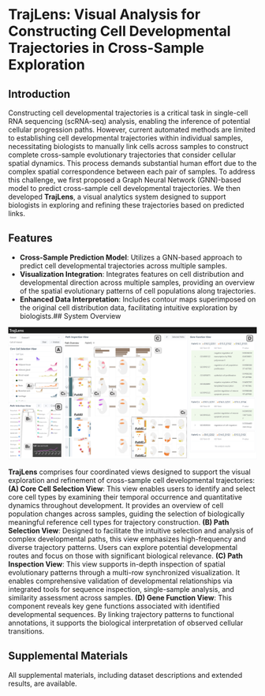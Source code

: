 # TrajLens: Visual Analysis for Constructing Cell Developmental Trajectories in Cross-Sample Exploration

## Introduction

Constructing cell developmental trajectories is a critical task in single-cell RNA sequencing (scRNA-seq) analysis, enabling the inference of potential cellular progression paths. However, current automated methods are limited to establishing cell developmental trajectories within individual samples, necessitating biologists to manually link cells across samples to construct complete cross-sample evolutionary trajectories that consider cellular spatial dynamics. This process demands substantial human effort due to the complex spatial correspondence between each pair of samples.
To address this challenge, we first proposed a Graph Neural Network (GNN)-based model to predict cross-sample cell developmental trajectories. We then developed **TrajLens**, a visual analytics system designed to support biologists in exploring and refining these trajectories based on predicted links.

## Features

- **Cross-Sample Prediction Model**: Utilizes a GNN-based approach to predict cell developmental trajectories across multiple samples.
- **Visualization Integration**: Integrates features on cell distribution and developmental direction across multiple samples, providing an overview of the spatial evolutionary patterns of cell populations along trajectories.
- **Enhanced Data Interpretation**: Includes contour maps superimposed on the original cell distribution data, facilitating intuitive exploration by biologists.## System Overview

![](figs/overview.png)
  
  **TrajLens** comprises four coordinated views designed to support the visual exploration and refinement of cross-sample cell developmental trajectories:
  **(A) Core Cell Selection View**: This view enables users to identify and select core cell types by examining their temporal occurrence and quantitative dynamics throughout development. It provides an overview of cell population changes across samples, guiding the selection of biologically meaningful reference cell types for trajectory construction.
  **(B) Path Selection View**: Designed to facilitate the intuitive selection and analysis of complex developmental paths, this view emphasizes high-frequency and diverse trajectory patterns. Users can explore potential developmental routes and focus on those with significant biological relevance.
  **(C) Path Inspection View**: This view supports in-depth inspection of spatial evolutionary patterns through a multi-row synchronized visualization. It enables comprehensive validation of developmental relationships via integrated tools for sequence inspection, single-sample analysis, and similarity assessment across samples.
  **(D) Gene Function View**: This component reveals key gene functions associated with identified developmental sequences. By linking trajectory patterns to functional annotations, it supports the biological interpretation of observed cellular transitions.
## Supplemental Materials
  
  All supplemental materials, including dataset descriptions and extended results, are available.
